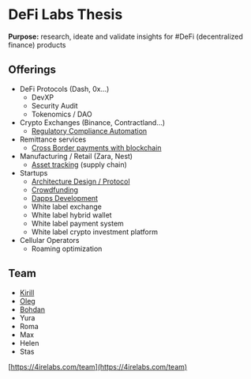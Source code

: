 # DeFi Labs Thesis

**Purpose:** research, ideate and validate insights for \#DeFi \(decentralized finance\) products

## Offerings

* DeFi Protocols \(Dash, 0x...\)
  * DevXP
  * Security Audit
  * Tokenomics / DAO
* Crypto Exchanges \(Binance, Contractland...\)
  * [Regulatory Compliance Automation](complaince-scoring/)
* Remittance services
  * [Cross Border payments with blockchain](https://docs.google.com/document/d/1_hGranGM5bSelSnkbaFitIT1Ief_uxwjubvXJCBTOEo/edit#heading=h.qfpi451ehfxn)
* Manufacturing / Retail \(Zara, Nest\)
  * [Asset tracking](asset-tracking.md) \(supply chain\)
* Startups
  * [Architecture Design / Protocol](architecture-design-protocol.md)
  * [Crowdfunding](fund-management-app-wip/)
  * [Dapps Development](dapps-wallets-development.md)
  * White label exchange
  * White label hybrid wallet
  * White label payment system
  * White label crypto investment platform
* Cellular Operators
  * Roaming optimization

## Team

* [Kirill](https://cryptohire.io/talent/1115)
* [Oleg](https://youteam.co.uk/talent/3336)
* [Bohdan](https://cryptohire.io/talent/2209)
* Yura
* Roma
* Max
* Helen
* Stas

[https://4irelabs.com/team](https://4irelabs.com/team)

